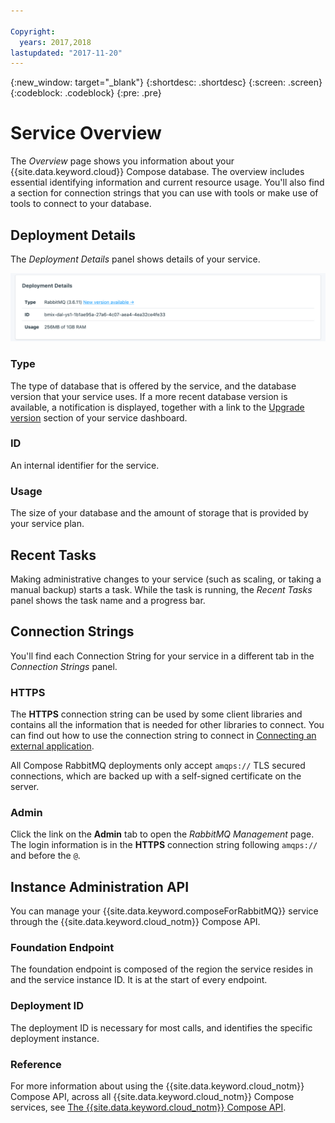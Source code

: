 ```yaml
---

Copyright:
  years: 2017,2018
lastupdated: "2017-11-20"
---
```


{:new_window: target="_blank"}
{:shortdesc: .shortdesc}
{:screen: .screen}
{:codeblock: .codeblock}
{:pre: .pre}

# Service Overview

The _Overview_ page shows you information about your {{site.data.keyword.cloud}} Compose database. The overview includes essential identifying information and current resource usage. You'll also find a section for connection strings that you can use with tools or make use of tools to connect to your database.

## Deployment Details

The _Deployment Details_ panel shows details of your service.

![Deployment Details](./images/rabbitmq-deployment-details.png "A view of the Deployment Details panel")

### Type

The type of database that is offered by the service, and the database version that your service uses. If a more recent database version is available, a notification is displayed, together with a link to the [Upgrade version](/docs/services/ComposeForRabbitMQ/dashboard-settings.html#upgrade-version) section of your service dashboard.

### ID

An internal identifier for the service.

### Usage

The size of your database and the amount of storage that is provided by your service plan.

## Recent Tasks

Making administrative changes to your service (such as scaling, or taking a manual backup) starts a task. While the task is running, the _Recent Tasks_ panel shows the task name and a progress bar.

## Connection Strings

You'll find each Connection String for your service in a different tab in the _Connection Strings_ panel.

### HTTPS

The **HTTPS** connection string can be used by some client libraries and contains all the information that is needed for other libraries to connect. You can find out how to use the connection string to connect in [Connecting an external application](./connecting-external.html).

All Compose RabbitMQ deployments only accept `amqps://` TLS secured connections, which are backed up with a self-signed certificate on the server.

### Admin

Click the link on the **Admin** tab to open the _RabbitMQ Management_ page. The login information is in the **HTTPS** connection string following `amqps://` and before the `@`.

## Instance Administration API

You can manage your {{site.data.keyword.composeForRabbitMQ}} service through the {{site.data.keyword.cloud_notm}} Compose API.

### Foundation Endpoint

The foundation endpoint is composed of the region the service resides in and the service instance ID. It is at the start of every endpoint.

### Deployment ID

The deployment ID is necessary for most calls, and identifies the specific deployment instance.

### Reference

For more information about using the {{site.data.keyword.cloud_notm}} Compose API, across all {{site.data.keyword.cloud_notm}} Compose services, see [The {{site.data.keyword.cloud_notm}} Compose API](https://www.compose.com/articles/the-ibm-cloud-compose-api/).

